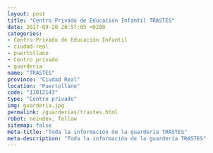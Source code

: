 ```yaml
---
layout: post
title: "Centro Privado de Educación Infantil TRASTES"
date: 2017-09-20 20:57:05 +0200
categories:
- Centro Privado de Educación Infantil
- ciudad-real
- puertollano
- Centro privado
- guarderia
name: "TRASTES"
province: "Ciudad Real"
location: "Puertollano"
code: "13012143"
type: "Centro privado"
img: guarderia.jpg
permalink: /guarderias/trastes.html
robot: noindex, follow
sitemap: false
meta-title: "Toda la información de la guardería TRASTES"
meta-description: "Toda la información de la guardería TRASTES"
---
```

